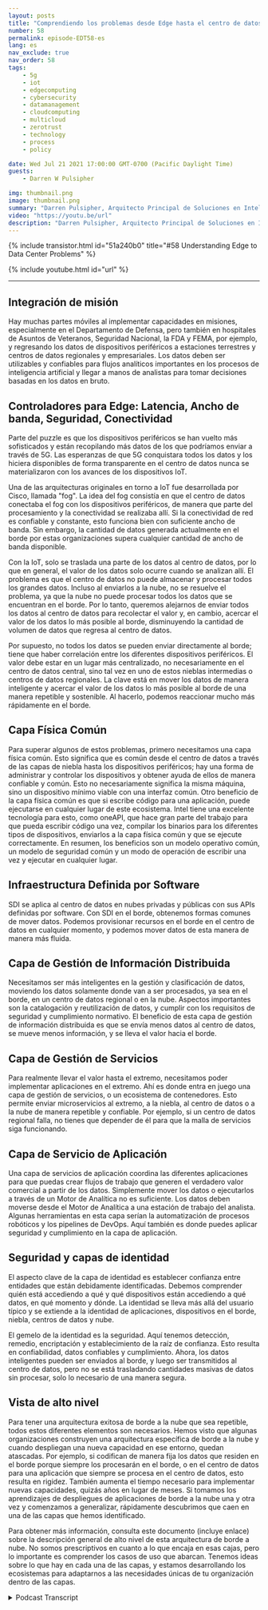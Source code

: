 ```yaml
---
layout: posts
title: "Comprendiendo los problemas desde Edge hasta el centro de datos"
number: 58
permalink: episode-EDT58-es
lang: es
nav_exclude: true
nav_order: 58
tags:
    - 5g
    - iot
    - edgecomputing
    - cybersecurity
    - datamanagement
    - cloudcomputing
    - multicloud
    - zerotrust
    - technology
    - process
    - policy

date: Wed Jul 21 2021 17:00:00 GMT-0700 (Pacific Daylight Time)
guests:
    - Darren W Pulsipher

img: thumbnail.png
image: thumbnail.png
summary: "Darren Pulsipher, Arquitecto Principal de Soluciones en Intel, describe los problemas comunes en las arquitecturas desde el borde hasta el centro de datos que ha observado y discutido con clientes en el sector público. Presenta una arquitectura ideal para resolver estos problemas."
video: "https://youtu.be/url"
description: "Darren Pulsipher, Arquitecto Principal de Soluciones en Intel, describe los problemas comunes en las arquitecturas desde el borde hasta el centro de datos que ha observado y discutido con clientes en el sector público. Presenta una arquitectura ideal para resolver estos problemas."
---
```


<div>
{% include transistor.html id="51a240b0" title="#58 Understanding Edge to Data Center Problems" %}

{% include youtube.html id="url" %}
</div>

---

## Integración de misión

Hay muchas partes móviles al implementar capacidades en misiones, especialmente en el Departamento de Defensa, pero también en hospitales de Asuntos de Veteranos, Seguridad Nacional, la FDA y FEMA, por ejemplo, y regresando los datos de dispositivos periféricos a estaciones terrestres y centros de datos regionales y empresariales. Los datos deben ser utilizables y confiables para flujos analíticos importantes en los procesos de inteligencia artificial y llegar a manos de analistas para tomar decisiones basadas en los datos en bruto.

## Controladores para Edge: Latencia, Ancho de banda, Seguridad, Conectividad

Parte del puzzle es que los dispositivos periféricos se han vuelto más sofisticados y están recopilando más datos de los que podríamos enviar a través de 5G. Las esperanzas de que 5G conquistara todos los datos y los hiciera disponibles de forma transparente en el centro de datos nunca se materializaron con los avances de los dispositivos IoT.

Una de las arquitecturas originales en torno a IoT fue desarrollada por Cisco, llamada "fog". La idea del fog consistía en que el centro de datos conectaba el fog con los dispositivos periféricos, de manera que parte del procesamiento y la conectividad se realizaba allí. Si la conectividad de red es confiable y constante, esto funciona bien con suficiente ancho de banda. Sin embargo, la cantidad de datos generada actualmente en el borde por estas organizaciones supera cualquier cantidad de ancho de banda disponible.

Con la IoT, solo se traslada una parte de los datos al centro de datos, por lo que en general, el valor de los datos solo ocurre cuando se analizan allí. El problema es que el centro de datos no puede almacenar y procesar todos los grandes datos. Incluso al enviarlos a la nube, no se resuelve el problema, ya que la nube no puede procesar todos los datos que se encuentran en el borde. Por lo tanto, queremos alejarnos de enviar todos los datos al centro de datos para recolectar el valor y, en cambio, acercar el valor de los datos lo más posible al borde, disminuyendo la cantidad de volumen de datos que regresa al centro de datos.

Por supuesto, no todos los datos se pueden enviar directamente al borde; tiene que haber correlación entre los diferentes dispositivos periféricos. El valor debe estar en un lugar más centralizado, no necesariamente en el centro de datos central, sino tal vez en uno de estos nieblas intermedias o centros de datos regionales. La clave está en mover los datos de manera inteligente y acercar el valor de los datos lo más posible al borde de una manera repetible y sostenible. Al hacerlo, podemos reaccionar mucho más rápidamente en el borde.

## Capa Física Común

Para superar algunos de estos problemas, primero necesitamos una capa física común. Esto significa que es común desde el centro de datos a través de las capas de niebla hasta los dispositivos periféricos; hay una forma de administrar y controlar los dispositivos y obtener ayuda de ellos de manera confiable y común. Esto no necesariamente significa la misma máquina, sino un dispositivo mínimo viable con una interfaz común. Otro beneficio de la capa física común es que si escribe código para una aplicación, puede ejecutarse en cualquier lugar de este ecosistema. Intel tiene una excelente tecnología para esto, como oneAPI, que hace gran parte del trabajo para que pueda escribir código una vez, compilar los binarios para los diferentes tipos de dispositivos, enviarlos a la capa física común y que se ejecute correctamente. En resumen, los beneficios son un modelo operativo común, un modelo de seguridad común y un modo de operación de escribir una vez y ejecutar en cualquier lugar.

## Infraestructura Definida por Software

SDI se aplica al centro de datos en nubes privadas y públicas con sus APIs definidas por software. Con SDI en el borde, obtenemos formas comunes de mover datos. Podemos provisionar recursos en el borde en el centro de datos en cualquier momento, y podemos mover datos de esta manera de manera más fluida.

## Capa de Gestión de Información Distribuida

Necesitamos ser más inteligentes en la gestión y clasificación de datos, moviendo los datos solamente donde van a ser procesados, ya sea en el borde, en un centro de datos regional o en la nube. Aspectos importantes son la catalogación y reutilización de datos, y cumplir con los requisitos de seguridad y cumplimiento normativo. El beneficio de esta capa de gestión de información distribuida es que se envía menos datos al centro de datos, se mueve menos información, y se lleva el valor hacia el borde.

## Capa de Gestión de Servicios

Para realmente llevar el valor hasta el extremo, necesitamos poder implementar aplicaciones en el extremo. Ahí es donde entra en juego una capa de gestión de servicios, o un ecosistema de contenedores. Esto permite enviar microservicios al extremo, a la niebla, al centro de datos o a la nube de manera repetible y confiable. Por ejemplo, si un centro de datos regional falla, no tienes que depender de él para que la malla de servicios siga funcionando.

## Capa de Servicio de Aplicación

Una capa de servicios de aplicación coordina las diferentes aplicaciones para que puedas crear flujos de trabajo que generen el verdadero valor comercial a partir de los datos. Simplemente mover los datos o ejecutarlos a través de un Motor de Analítica no es suficiente. Los datos deben moverse desde el Motor de Analítica a una estación de trabajo del analista. Algunas herramientas en esta capa serían la automatización de procesos robóticos y los pipelines de DevOps. Aquí también es donde puedes aplicar seguridad y cumplimiento en la capa de aplicación.

## Seguridad y capas de identidad

El aspecto clave de la capa de identidad es establecer confianza entre entidades que están debidamente identificadas. Debemos comprender quién está accediendo a qué y qué dispositivos están accediendo a qué datos, en qué momento y dónde. La identidad se lleva más allá del usuario típico y se extiende a la identidad de aplicaciones, dispositivos en el borde, niebla, centros de datos y nube.

El gemelo de la identidad es la seguridad. Aquí tenemos detección, remedio, encriptación y establecimiento de la raíz de confianza. Esto resulta en confiabilidad, datos confiables y cumplimiento. Ahora, los datos inteligentes pueden ser enviados al borde, y luego ser transmitidos al centro de datos, pero no se está trasladando cantidades masivas de datos sin procesar, solo lo necesario de una manera segura.

## Vista de alto nivel

Para tener una arquitectura exitosa de borde a la nube que sea repetible, todos estos diferentes elementos son necesarios. Hemos visto que algunas organizaciones construyen una arquitectura específica de borde a la nube y cuando despliegan una nueva capacidad en ese entorno, quedan atascadas. Por ejemplo, si codifican de manera fija los datos que residen en el borde porque siempre los procesarán en el borde, o en el centro de datos para una aplicación que siempre se procesa en el centro de datos, esto resulta en rigidez. También aumenta el tiempo necesario para implementar nuevas capacidades, quizás años en lugar de meses. Si tomamos los aprendizajes de despliegues de aplicaciones de borde a la nube una y otra vez y comenzamos a generalizar, rápidamente descubrimos que caen en una de las capas que hemos identificado.

Para obtener más información, consulta este documento (incluye enlace) sobre la descripción general de alto nivel de esta arquitectura de borde a nube. No somos prescriptivos en cuanto a lo que encaja en esas cajas, pero lo importante es comprender los casos de uso que abarcan. Tenemos ideas sobre lo que hay en cada una de las capas, y estamos desarrollando los ecosistemas para adaptarnos a las necesidades únicas de tu organización dentro de las capas.



<details>
<summary> Podcast Transcript </summary>

<p></p>

</details>
